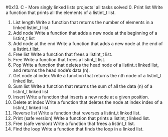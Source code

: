 #0x13. C - More singly linked lists projects' all tasks solved
0. Print list 
	Write a function that prints all the elements of a listint_t list.
1. List length 
	Write a function that returns the number of elements in a linked listint_t list.
2. Add node 
	Write a function that adds a new node at the beginning of a listint_t list
3. Add node at the end 
	Write a function that adds a new node at the end of a listint_t list.
4. Free list 
	Write a function that frees a listint_t list.
5. Free 
	Write a function that frees a listint_t list.
6. Pop 
	Write a function that deletes the head node of a listint_t linked list, and returns the head node’s data (n).
7. Get node at index 
	Write a function that returns the nth node of a listint_t linked list.
8. Sum list 
	Write a function that returns the sum of all the data (n) of a listint_t linked list
9. Insert 
	Write a function that inserts a new node at a given position.
10. Delete at index 
	Write a function that deletes the node at index index of a listint_t linked list.
11. Reverse list 
	Write a function that reverses a listint_t linked list.
12. Print (safe version) 
	Write a function that prints a listint_t linked list.
13. Free (safe version) 
	Write a function that frees a listint_t list.
14. Find the loop 
	Write a function that finds the loop in a linked list.


